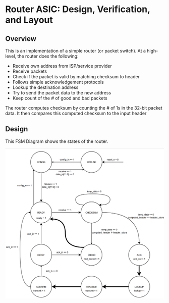 # Router ASIC: Design, Verification, and Layout

## Overview
This is an implementation of a simple router (or packet switch). At a high-level, the router does the following:
-	Receive own address from ISP/service provider
-	Receive packets
-	Check if the packet is valid by matching checksum to header
-	Follows simple acknowledgement protocols
-	Lookup the destination address
-	Try to send the packet data to the new address
-	Keep count of the # of good and bad packets

The router computes checksum by counting the # of 1s in the 32-bit packet data. It then compares this computed checksum to the input header

## Design

This FSM Diagram shows the states of the router.

<img src="images/fsm.png" alt="fsm" width="700"/>
